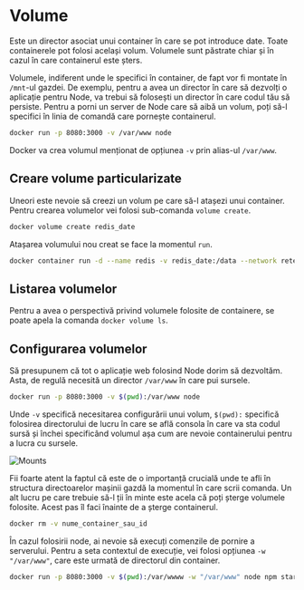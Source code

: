 # Volume

Este un director asociat unui container în care se pot introduce date. Toate containerele pot folosi același volum. Volumele sunt păstrate chiar și în cazul în care containerul este șters.

Volumele, indiferent unde le specifici în container, de fapt vor fi montate în `/mnt`-ul gazdei. De exemplu, pentru a avea un director în care să dezvolți o aplicație pentru Node, va trebui să folosești un director în care codul tău să persiste. Pentru a porni un server de Node care să aibă un volum, poți să-l specifici în linia de comandă care pornește containerul.

```bash
docker run -p 8080:3000 -v /var/www node
```

Docker va crea volumul menționat de opțiunea `-v` prin alias-ul `/var/www`.

## Creare volume particularizate

Uneori este nevoie să creezi un volum pe care să-l atașezi unui container. Pentru crearea volumelor vei folosi sub-comanda `volume create`.

```bash
docker volume create redis_date
```

Atașarea volumului nou creat se face la momentul `run`.

```bash
docker container run -d --name redis -v redis_date:/data --network reteaua_containerelor redis:alpine
```

## Listarea volumelor

Pentru a avea o perspectivă privind volumele folosite de containere, se poate apela la comanda `docker volume ls`.

## Configurarea volumelor

Să presupunem că tot o aplicație web folosind Node dorim să dezvoltăm. Asta, de regulă necesită un director `/var/www` în care pui sursele.

```bash
docker run -p 8080:3000 -v $(pwd):/var/www node
```

Unde `-v` specifică necesitarea configurării unui volum, `$(pwd):` specifică folosirea directorului de lucru în care se află consola în care va sta codul sursă și închei specificând volumul așa cum are nevoie containerului pentru a lucra cu sursele.

![Mounts](/images/2018/10/MountsVolume.png)

Fii foarte atent la faptul că este de o importanță crucială unde te afli în structura directoarelor mașinii gazdă la momentul în care scrii comanda.
Un alt lucru pe care trebuie să-l ții în minte este acela că poți șterge volumele folosite. Acest pas îl faci înainte de a șterge containerul.

```bash
docker rm -v nume_container_sau_id
```

În cazul folosirii node, ai nevoie să execuți comenzile de pornire a serverului. Pentru a seta contextul de execuție, vei folosi opțiunea `-w "/var/www"`, care este urmată de directorul din container.

```bash
docker run -p 8080:3000 -v $(pwd):/var/wwww -w "/var/www" node npm start
```
